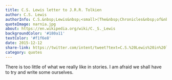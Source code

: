 ```yaml
---
title: C.S. Lewis letter to J.R.R. Tolkien
author: C.S. Lewis
authorInfo: C.S.&nbsp;Lewis&nbsp;<small>(The&nbsp;Chronicles&nbsp;of&nbsp;Narnia)</small> in&nbsp;personal&nbsp;letter&nbsp;to&nbsp;friend J.R.R.&nbsp;Tolkien&nbsp;<small>(The&nbsp;Lord&nbsp;of&nbsp;the&nbsp;Rings)</small>
quoteImage: narnia.jpg
about: https://en.wikipedia.org/wiki/C._S._Lewis
backgroundColor: '#180a11'
textColor: '#f1f6e8'
date: 2015-12-12
share-link: https://twitter.com/intent/tweet?text=C.S.%20Lewis%20in%20letter%20to%20J.R.R.%20Tolkien%20pic.twitter.com/NhHa9qAxww
category: quotes
---
```


There is too little of what we really like in stories. I am afraid we shall have to try and write&nbsp;some&nbsp;ourselves.